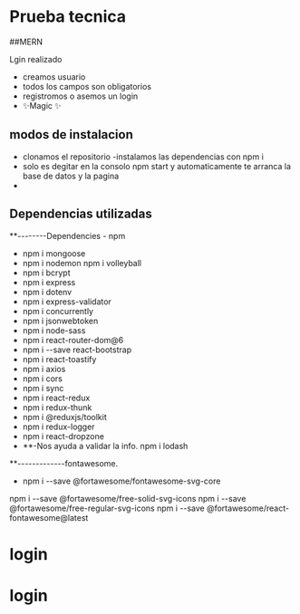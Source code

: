 # Prueba tecnica
##MERN


Lgin realizado 

- creamos usuario
- todos los campos son obligatorios
- registromos o asemos un login
- ✨Magic ✨

## modos de instalacion

- clonamos el repositorio
-instalamos las dependencias con npm i
- solo es degitar en la consolo npm start y automaticamente te arranca la base de datos y la pagina
- 

## Dependencias utilizadas



\*\*--------Dependencies - npm

- npm i mongoose
- npm i nodemon
  npm i volleyball
- npm i bcrypt
 - npm i express
 - npm i dotenv
 - npm i express-validator
 - npm i concurrently
  - npm i jsonwebtoken
  - npm i node-sass
  - npm i react-router-dom@6
  - npm i --save react-bootstrap
  - npm i react-toastify
  - npm i axios
  - npm i cors
  - npm i sync
  - npm i react-redux
  - npm i redux-thunk
  - npm i @reduxjs/toolkit
  - npm i redux-logger
- npm i react-dropzone
- \*\*-Nos ayuda a validar la info.
npm i lodash

\*\*-------------fontawesome.
- npm i --save @fortawesome/fontawesome-svg-core

npm i --save @fortawesome/free-solid-svg-icons
npm i --save @fortawesome/free-regular-svg-icons
npm i --save @fortawesome/react-fontawesome@latest

# login

# login
